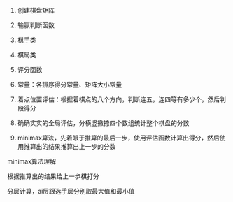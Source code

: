 1. 创建棋盘矩阵
2. 输赢判断函数
3. 棋手类
4. 棋局类
5. 评分函数
6. 常量：各排序得分常量、矩阵大小常量

1. 着点位置评估：根据着棋点的八个方向，判断连五，连四等有多少个，然后判段得分
2. 确确实实的全局评估，分横竖撇捺四个数组统计整个棋盘的分数
3. minimax算法，先着眼于推算的最后一步，使用评估函数计算出得分，然后使用推算出的结果推算出上一步的分数

minimax算法理解

根据推算出的结果给上一步棋打分

分层计算，ai层跟选手层分别取最大值和最小值